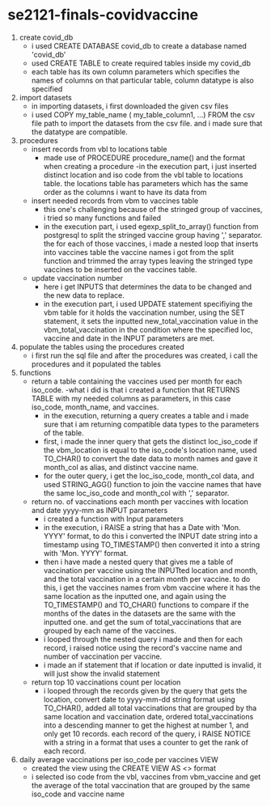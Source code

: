# se2121-finals-covidvaccine

1. create covid_db
   - i used CREATE DATABASE covid_db to create a database named 'covid_db'
   - used CREATE TABLE to create required tables inside my covid_db
   - each table has its own column parameters which specifies the names of columns on that particular table, column datatype is also specified
2. import datasets
   - in importing datasets, i first downloaded the given csv files
   - i used COPY my_table_name ( my_table_column1, ...) FROM the csv file path to import the datasets from the csv file. and i made sure that the datatype are compatible.
3. procedures
   - insert records from vbl to locations table
     - made use of PROCEDURE procedure_name() and the format when creating a procedure
       -in the execution part, i just inserted distinct location and iso code from the vbl table to locations table. the locations table has parameters which has the same order as the columns i want to have its data from
   - insert needed records from vbm to vaccines table
     - this one's challenging because of the stringed group of vaccines, i tried so many functions and failed
     - in the execution part, i used egexp_split_to_array() function from postgresql to split the stringed vaccine group having ',' separator. the for each of those vaccines, i made a nested loop that inserts into vaccines table the vaccine names i got from the split function and trimmed the array types leaving the stringed type vaccines to be inserted on the vaccines table.
   - update vaccination number
     - here i get INPUTS that determines the data to be changed and the new data to replace.
     - in the execution part, i used UPDATE statement specifiying the vbm table for it holds the vaccination number, using the SET statement, it sets the inputted new_total_vaccination value in the vbm_total_vaccination in the condition where the specified loc, vaccine and date in the INPUT parameters are met.
4. populate the tables using the procedures created
   - i first run the sql file and after the procedures was created, i call the procedures and it populated the tables
5. functions
   - return a table containing the vaccines used per month for each iso_code.
     -what i did is that i created a function that RETURNS TABLE with my needed columns as parameters, in this case iso_code, month_name, and vaccines.
     - in the execution, returning a query creates a table and i made sure that i am returning compatible data types to the parameters of the table.
     - first, i made the inner query that gets the distinct loc_iso_code if the vbm_location is equal to the iso_code's location name, used TO_CHAR() to convert the date data to month names and gave it month_col as alias, and distinct vaccine name.
     - for the outer query, i get the loc_iso_code, month_col data, and used STRING_AGG() function to join the vaccine names that have the same loc_iso_code and month_col with ',' separator.
   - return no. of vaccinations each month per vaccines with location and date yyyy-mm as INPUT parameters
     - i created a function with Input parameters
     - in the execution, i RAISE a string that has a Date with 'Mon. YYYY' format, to do this i converted the INPUT date string into a timestamp using TO_TIMESTAMP() then converted it into a string with 'Mon. YYYY' format.
     - then i have made a nested query that gives me a table of vaccination per vaccine using the INPUTted location and month, and the total vaccination in a certain month per vaccine. to do this, i get the vaccines names from vbm vaccine where it has the same location as the inputted one, and again using the TO_TIMESTAMP() and TO_CHAR() functions to compare if the months of the dates in the datasets are the same with the inputted one. and get the sum of total_vaccinations that are grouped by each name of the vaccines.
     - i looped through the nested query i made and then for each record, i raised notice using the record's vaccine name and number of vaccination per vaccine.
     - i made an if statement that if location or date inputted is invalid, it will just show the invalid statement
   - return top 10 vaccinations count per location
     - i looped through the records given by the query that gets the location, convert date to yyyy-mm-dd string format using TO_CHAR(), added all total vaccinations that are grouped by tha same location and vaccination date, ordered total_vaccinations into a descending manner to get the highest at number 1, and only get 10 records. each record of the query, i RAISE NOTICE with a string in a format that uses a counter to get the rank of each record.
6. daily average vaccinations per iso_code per vaccines VIEW
   - created the view using the CREATE VIEW AS <<query>> format
   - i selected iso code from the vbl, vaccines from vbm_vaccine and get the average of the total vaccination that are grouped by the same iso_code and vaccine name
